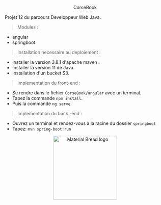<p align="center">
                                        CorseBook
</p>
 <addr> Projet 12 du parcours Developpeur Web Java. 

 
 
> Modules : 
 
  * angular 
  * springboot 
  
 
 > Installation necessaire au deploiement : 
  * Installer la version 3.8.1 d'apache maven . 
  * Installer la version 11 de Java. 
  * Installation d'un bucket S3. 
  
 > Implementation du front-end : 
  
  * Se rendre dans le fichier `CorseBook/angular` avec un terminal. 
  * Tapez la commande `npm install`.
  * Puis la commande `ng serve`.
 
  > Implementation du back -end : 

  * Ouvrez un terminal et rendez-vous à la racine du dossier `springboot`
  * Tapez: `mvn spring-boot:run`
 
<p align="center">
  <img width="200" src="http://material-bread.org/logo-shadow.svg" alt="Material Bread logo">
</p>
